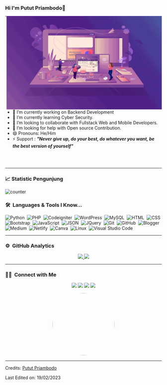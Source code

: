### Hi I'm Putut Priambodo👋

<img align="right" src="https://github.com/PututDev/PututDev/blob/master/vizualization.gif" width="500" height="300" style="transform: rotateY(180deg);" />

---

- 🔭 I’m currently working on Backend Development
- 🌱 I’m currently learning Cyber Security.
- 👯 I’m looking to collaborate with Fullstack Web and Mobile Developers.
- 🤔 I’m looking for help with Open source Contribution.
- 😄 Pronouns: He/Him
- ⚡ Support : <b><i>"Never give up, do your best, do whatever you want, be the best version of yourself"</i></b>

<br/><br/>

---

### 📈 Statistic Pengunjung

![counter](https://count.getloli.com/get/@pututdev-github-readme?theme=rule34)

### 🛠 &nbsp;Languages & Tools I Know...

![Python](https://img.shields.io/badge/-Python-05122A?style=flat&logo=python)&nbsp;
![PHP](https://img.shields.io/badge/-PHP-05122A?style=flat&logo=php)&nbsp;
![Codeigniter](https://img.shields.io/badge/-Codeigniter-05122A?style=flat&logo=codeigniter)&nbsp;
![WordPress](https://img.shields.io/badge/-WordPress-blue?style=flat&logo=wordpress)&nbsp;
![MySQL](https://img.shields.io/badge/-MySQL-05122A?style=flat&logo=mysql)&nbsp;
![HTML](https://img.shields.io/badge/-HTML-05122A?style=flat&logo=HTML5)&nbsp;
![CSS](https://img.shields.io/badge/-CSS-05122A?style=flat&logo=CSS3&logoColor=1572B6)&nbsp;
![Bootstrap](https://img.shields.io/badge/-Bootstrap-05122A?style=flat&logo=bootstrap&logoColor=563D7C)&nbsp;
![JavaScript](https://img.shields.io/badge/-JavaScript-05122A?style=flat&logo=javascript)&nbsp;
![JSON](https://img.shields.io/badge/-JSON-02569B?style=flat&logo=json)&nbsp;
![JQuery](https://img.shields.io/badge/-JQuery-blue?style=flat&logo=jquery)&nbsp;
![Git](https://img.shields.io/badge/-Git-05122A?style=flat&logo=git)&nbsp;
![GitHub](https://img.shields.io/badge/-GitHub-05122A?style=flat&logo=github)&nbsp;
![Blogger](https://img.shields.io/badge/Blogger-FF5722?style=flat&logo=blogger&logoColor=white)&nbsp;
![Medium](https://img.shields.io/badge/Medium-12100E?style=flat&logo=medium&logoColor=white)&nbsp;
![Netlify](https://img.shields.io/badge/Netlify-00C7B7?style=flat&logo=netlify&logoColor=white)&nbsp;
![Canva](https://img.shields.io/badge/Canva-%2300C4CC.svg?&style=flat&logo=Canva&logoColor=white)&nbsp;
![Linux](https://img.shields.io/badge/Linux-FCC624?style=flat&logo=linux&logoColor=black)&nbsp;
![Visual Studio Code](https://img.shields.io/badge/-Visual%20Studio%20Code-05122A?style=flat&logo=visual-studio-code&logoColor=007ACC)&nbsp;

---

### ⚙️ &nbsp;GitHub Analytics

<p align="center">
<a href="https://github.com/PututDev">
  <img height="180em" src="https://github-readme-stats-eight-theta.vercel.app/api?username=pututdev&show_icons=true&theme=algolia&include_all_commits=true&count_private=true"/>
  <img height="180em" src="https://github-readme-stats-eight-theta.vercel.app/api/top-langs/?username=pututdev&layout=compact&langs_count=8&theme=algolia"/>
</a>
</p>

---



### 🤝🏻 &nbsp;Connect with Me

<p align="center">
<a href="https://cyberprogrammingcenter.blogspot.com/"><img src="https://img.shields.io/badge/-pututdev.my.id-3423A6?style=flat&logo=Google-Chrome&logoColor=white"/></a>
<a href="https://www.linkedin.com/in/putut-priambodo-19b739225/"><img src="https://img.shields.io/badge/-Putut%20Priambodo-0077B5?style=flat&logo=Linkedin&logoColor=white"/></a>
<a href="https://www.instagram.com/pututdev/"><img src="https://img.shields.io/badge/-@pututdev-E4405F?style=flat&logo=Instagram&logoColor=white"/></a>
<a href="https://pututdev.netlify.app/"><img src="https://img.shields.io/badge/-Netlify Apps-1877F2?style=flat&logo=netlify&logoColor=white"/></a>
</p>

<p align="center"><img src="https://g.top4top.io/p_2999t6gc91.png" width="200px" height="200px" style="border-radius: 100px;"></p>

-----
Credits: [Putut Priambodo](https://github.com/PututDev)

Last Edited on: 19/02/2023
